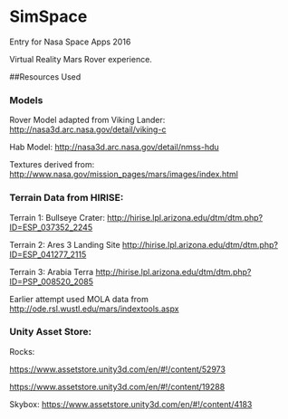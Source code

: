 # SimSpace
Entry for Nasa Space Apps 2016

Virtual Reality Mars Rover experience.

##Resources Used

### Models

Rover Model adapted from Viking Lander: http://nasa3d.arc.nasa.gov/detail/viking-c

Hab Model: http://nasa3d.arc.nasa.gov/detail/nmss-hdu

Textures derived from: http://www.nasa.gov/mission_pages/mars/images/index.html

### Terrain Data from HIRISE:

Terrain 1: Bullseye Crater:
http://hirise.lpl.arizona.edu/dtm/dtm.php?ID=ESP_037352_2245

Terrain 2: Ares 3 Landing Site
http://hirise.lpl.arizona.edu/dtm/dtm.php?ID=ESP_041277_2115

Terrain 3: Arabia Terra
http://hirise.lpl.arizona.edu/dtm/dtm.php?ID=PSP_008520_2085

Earlier attempt used MOLA data from
http://ode.rsl.wustl.edu/mars/indextools.aspx

### Unity Asset Store:

Rocks:

https://www.assetstore.unity3d.com/en/#!/content/52973

https://www.assetstore.unity3d.com/en/#!/content/19288

Skybox:
https://www.assetstore.unity3d.com/en/#!/content/4183
